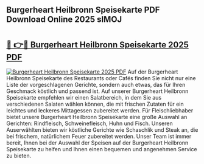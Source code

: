 ## Burgerheart Heilbronn Speisekarte PDF Download Online 2025 sIMOJ

# <h2><a href="http://gccceg.nevu.top/?p=Burgerheart+Heilbronn+Speisekarte">🔗 👉🔴 Burgerheart Heilbronn Speisekarte 2025 PDF</a></h2>

[![Burgerheart Heilbronn Speisekarte 2025 PDF](https://i.imgur.com/dBaPXMq.png)](http://gccceg.nevu.top/?p=Burgerheart+Heilbronn+Speisekarte)
Auf der Burgerheart Heilbronn Speisekarte des Restaurants oder Cafés finden Sie nicht nur eine Liste der vorgeschlagenen Gerichte, sondern auch etwas, das für Ihren Geschmack köstlich und passend ist. Auf unserer Burgerheart Heilbronn Speisekarte empfehlen wir einen Salatbereich, in dem Sie aus verschiedenen Salaten wählen können, die mit frischen Zutaten für ein leichtes und leckeres Mittagessen zubereitet werden. Für Fleischliebhaber bietet unsere Burgerheart Heilbronn Speisekarte eine große Auswahl an Gerichten: Rindfleisch, Schweinefleisch, Huhn und Fisch. Unseren Auserwählten bieten wir köstliche Gerichte wie Schaschlik und Steak an, die bei frischem, natürlichem Feuer zubereitet werden. Unser Team ist immer bereit, Ihnen bei der Auswahl der Speisen auf der Burgerheart Heilbronn Speisekarte zu helfen und Ihnen einen bequemen und angenehmen Service zu bieten.
